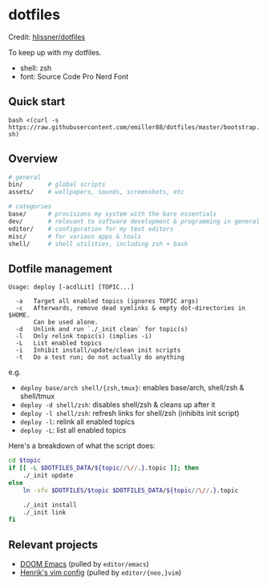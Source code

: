# dotfiles

Credit: [hlissner/dotfiles](https://github.com/hlissner/dotfiles)

To keep up with my dotfiles.

+ shell: zsh
+ font: Source Code Pro Nerd Font

## Quick start

`bash <(curl -s https://raw.githubusercontent.com/emiller88/dotfiles/master/bootstrap.sh)`

## Overview

```sh
# general
bin/       # global scripts
assets/    # wallpapers, sounds, screenshots, etc

# categories
base/      # provisions my system with the bare essentials
dev/       # relevant to software development & programming in general
editor/    # configuration for my text editors
misc/      # for various apps & tools
shell/     # shell utilities, including zsh + bash
```

## Dotfile management

```
Usage: deploy [-acdlLit] [TOPIC...]

  -a   Target all enabled topics (ignores TOPIC args)
  -c   Afterwards, remove dead symlinks & empty dot-directories in $HOME.
       Can be used alone.
  -d   Unlink and run `./_init clean` for topic(s)
  -l   Only relink topic(s) (implies -i)
  -L   List enabled topics
  -i   Inhibit install/update/clean init scripts
  -t   Do a test run; do not actually do anything
```

e.g.
+ `deploy base/arch shell/{zsh,tmux}`: enables base/arch, shell/zsh & shell/tmux
+ `deploy -d shell/zsh`: disables shell/zsh & cleans up after it
+ `deploy -l shell/zsh`: refresh links for shell/zsh (inhibits init script)
+ `deploy -l`: relink all enabled topics
+ `deploy -L`: list all enabled topics

Here's a breakdown of what the script does:

``` sh
cd $topic
if [[ -L $DOTFILES_DATA/${topic//\//.}.topic ]]; then
    ./_init update
else
    ln -sfv $DOTFILES/$topic $DOTFILES_DATA/${topic//\//.}.topic

    ./_init install
    ./_init link
fi
```

## Relevant projects

+ [DOOM Emacs](https://github.com/hlissner/doom-emacs) (pulled by `editor/emacs`)
+ [Henrik's vim config](https://github.com/hlissner/.vim) (pulled by `editor/{neo,}vim`)
